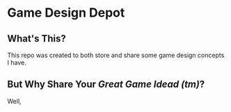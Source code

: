 # Game Design Depot

## What's This?

This repo was created to both store and share some game design concepts I have.

## But Why Share Your *Great Game Idead (tm)*?
Well,
